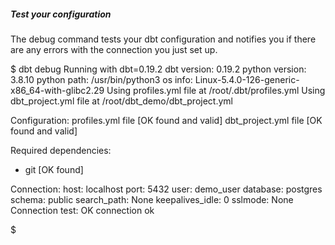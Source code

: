 ##### Test your configuration

The debug command tests your dbt configuration and notifies you if there are any errors with the connection you just set up. 

$ dbt debug
Running with dbt=0.19.2
dbt version: 0.19.2
python version: 3.8.10
python path: /usr/bin/python3
os info: Linux-5.4.0-126-generic-x86_64-with-glibc2.29
Using profiles.yml file at /root/.dbt/profiles.yml
Using dbt_project.yml file at /root/dbt_demo/dbt_project.yml

Configuration:
  profiles.yml file [OK found and valid]
  dbt_project.yml file [OK found and valid]

Required dependencies:
 - git [OK found]

Connection:
  host: localhost
  port: 5432
  user: demo_user
  database: postgres
  schema: public
  search_path: None
  keepalives_idle: 0
  sslmode: None
  Connection test: OK connection ok

$ 